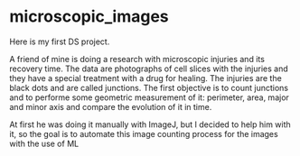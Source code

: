 # microscopic_images

Here is my first DS project.

A friend of mine is doing a research with microscopic injuries and its recovery time. The data are photographs of cell slices with the injuries and they have a special treatment with a drug for healing. The injuries are the black dots and are called junctions. The first objective is to count junctions and to performe some geometric measurement of it: perimeter, area, major and minor axis and compare the evolution of it in time. 

At first he was doing it manually with ImageJ, but I decided to help him with it, so the goal is to automate this image counting process for the images with the use of ML


